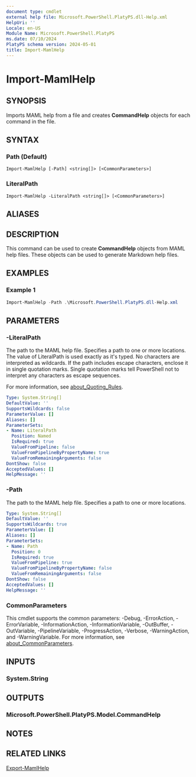 ```yaml
---
document type: cmdlet
external help file: Microsoft.PowerShell.PlatyPS.dll-Help.xml
HelpUri: ''
Locale: en-US
Module Name: Microsoft.PowerShell.PlatyPS
ms.date: 07/10/2024
PlatyPS schema version: 2024-05-01
title: Import-MamlHelp
---
```


# Import-MamlHelp

## SYNOPSIS

Imports MAML help from a file and creates **CommandHelp** objects for each command in the file.

## SYNTAX

### Path (Default)

```
Import-MamlHelp [-Path] <string[]> [<CommonParameters>]
```

### LiteralPath

```
Import-MamlHelp -LiteralPath <string[]> [<CommonParameters>]
```

## ALIASES

## DESCRIPTION

This command can be used to create **CommandHelp** objects from MAML help files. These objects can
be used to generate Markdown help files.

## EXAMPLES

### Example 1

```powershell
Import-MamlHelp -Path .\Microsoft.PowerShell.PlatyPS.dll-Help.xml
```

## PARAMETERS

### -LiteralPath

The path to the MAML help file. Specifies a path to one or more locations. The value of LiteralPath
is used exactly as it's typed. No characters are interpreted as wildcards. If the path includes
escape characters, enclose it in single quotation marks. Single quotation marks tell PowerShell not
to interpret any characters as escape sequences.

For more information, see
[about_Quoting_Rules](/powershell/module/microsoft.powershell.core/about/about_quoting_rules).

```yaml
Type: System.String[]
DefaultValue: ''
SupportsWildcards: false
ParameterValue: []
Aliases: []
ParameterSets:
- Name: LiteralPath
  Position: Named
  IsRequired: true
  ValueFromPipeline: false
  ValueFromPipelineByPropertyName: true
  ValueFromRemainingArguments: false
DontShow: false
AcceptedValues: []
HelpMessage: ''
```

### -Path

The path to the MAML help file. Specifies a path to one or more locations.

```yaml
Type: System.String[]
DefaultValue: ''
SupportsWildcards: true
ParameterValue: []
Aliases: []
ParameterSets:
- Name: Path
  Position: 0
  IsRequired: true
  ValueFromPipeline: true
  ValueFromPipelineByPropertyName: false
  ValueFromRemainingArguments: false
DontShow: false
AcceptedValues: []
HelpMessage: ''
```

### CommonParameters

This cmdlet supports the common parameters: -Debug, -ErrorAction, -ErrorVariable,
-InformationAction, -InformationVariable, -OutBuffer, -OutVariable, -PipelineVariable,
-ProgressAction, -Verbose, -WarningAction, and -WarningVariable. For more information, see
[about_CommonParameters](https://go.microsoft.com/fwlink/?LinkID=113216).

## INPUTS

### System.String

## OUTPUTS

### Microsoft.PowerShell.PlatyPS.Model.CommandHelp

## NOTES

## RELATED LINKS

[Export-MamlHelp](Export-MamlCommandHelp.md)
